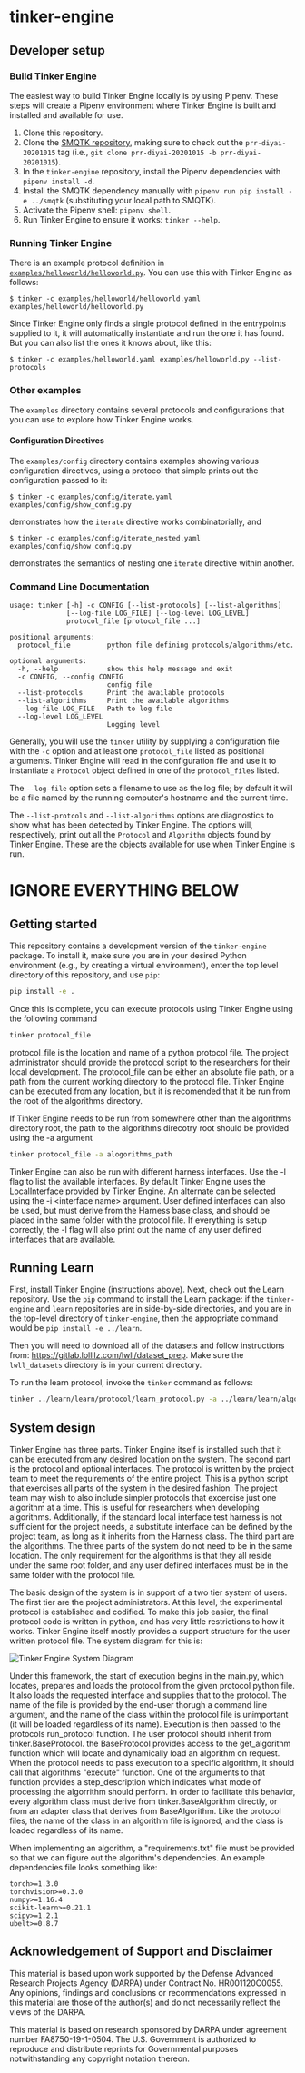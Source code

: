 # tinker-engine

## Developer setup

### Build Tinker Engine

The easiest way to build Tinker Engine locally is by using Pipenv. These steps
will create a Pipenv environment where Tinker Engine is built and installed and
available for use.

1. Clone this repository.
2. Clone the [SMQTK
   repository](https://kwgitlab.kitware.com/computer-vision/SMQTK/), making sure
   to check out the `prr-diyai-20201015` tag (i.e., `git clone prr-diyai-20201015 -b prr-diyai-20201015`).
3. In the `tinker-engine` repository, install the Pipenv dependencies with
   `pipenv install -d`.
4. Install the SMQTK dependency manually with `pipenv run pip install -e
   ../smqtk` (substituting your local path to SMQTK).
5. Activate the Pipenv shell: `pipenv shell`.
6. Run Tinker Engine to ensure it works: `tinker --help`.

### Running Tinker Engine

There is an example protocol definition in
[`examples/helloworld/helloworld.py`](examples/helloworld/helloworld.py). You
can use this with Tinker Engine as follows:

```
$ tinker -c examples/helloworld/helloworld.yaml examples/helloworld/helloworld.py
```

Since Tinker Engine only finds a single protocol defined in the entrypoints
supplied to it, it will automatically instantiate and run the one it has found.
But you can also list the ones it knows about, like this:

```
$ tinker -c examples/helloworld.yaml examples/helloworld.py --list-protocols
```

### Other examples

The `examples` directory contains several protocols and configurations that you
can use to explore how Tinker Engine works.

#### Configuration Directives

The `examples/config` directory contains examples showing various configuration
directives, using a protocol that simple prints out the configuration passed to
it:

```
$ tinker -c examples/config/iterate.yaml examples/config/show_config.py
```

demonstrates how the `iterate` directive works combinatorially, and

```
$ tinker -c examples/config/iterate_nested.yaml examples/config/show_config.py
```

demonstrates the semantics of nesting one `iterate` directive within another.


### Command Line Documentation

```
usage: tinker [-h] -c CONFIG [--list-protocols] [--list-algorithms]
              [--log-file LOG_FILE] [--log-level LOG_LEVEL]
              protocol_file [protocol_file ...]

positional arguments:
  protocol_file         python file defining protocols/algorithms/etc.

optional arguments:
  -h, --help            show this help message and exit
  -c CONFIG, --config CONFIG
                        config file
  --list-protocols      Print the available protocols
  --list-algorithms     Print the available algorithms
  --log-file LOG_FILE   Path to log file
  --log-level LOG_LEVEL
                        Logging level
```

Generally, you will use the `tinker` utility by supplying a configuration file
with the `-c` option and at least one `protocol_file` listed as positional
arguments. Tinker Engine will read in the configuration file and use it to
instantiate a `Protocol` object defined in one of the `protocol_file`s listed.

The `--log-file` option sets a filename to use as the log file; by default it
will be a file named by the running computer's hostname and the current time.

The `--list-protcols` and `--list-algorithms` options are diagnostics to show
what has been detected by Tinker Engine. The options will, respectively, print
out all the `Protocol` and `Algorithm` objects found by Tinker Engine. These are
the objects available for use when Tinker Engine is run.

# IGNORE EVERYTHING BELOW

## Getting started

This repository contains a development version of the `tinker-engine` package.
To install it, make sure you are in your desired Python environment (e.g., by
creating a virtual environment), enter the top level directory of this
repository, and use `pip`:

```bash
pip install -e .
```

Once this is complete, you can execute protocols using Tinker Engine using the following command
```bash
tinker protocol_file
```
protocol\_file is the location and name of a python protocol file. The project administrator should provide the protocol script to the researchers for their local development. The protocol\_file can be either an absolute file path, or a path from the current working directory to the protocol file. Tinker Engine can be executed from any location, but it is recomended that it be run from the root of the algorithms directory.

If Tinker Engine needs to be run from somewhere other than the algorithms directory root, the path to the algorithms direcotry root should be provided using the -a argument

```bash
tinker protocol_file -a alogorithms_path
```
 
Tinker Engine can also be run with different harness interfaces. Use the -l flag to list the available interfaces. By default Tinker Engine uses the LocalInterface provided by Tinker Engine. An alternate can be selected using the -i \<interface name\> argument. User defined interfaces can also be used, but must derive from the Harness base class, and should be placed in the same folder with the protocol file. If everything is setup correctly, the -l flag will also print out the name of any user defined interfaces that are available.

## Running Learn

First, install Tinker Engine (instructions above). Next, check out the Learn
repository. Use the `pip` command to install the
Learn package: if the `tinker-engine` and `learn` repositories are in side-by-side
directories, and you are in the top-level directory of `tinker-engine`, then the
appropriate command would be `pip install -e ../learn`.

Then you will need to download all of the datasets and follow
instructions from: https://gitlab.lollllz.com/lwll/dataset_prep. Make sure the
`lwll_datasets` directory is in your current directory.

To run the learn protocol, invoke the `tinker` command as follows:
```bash
tinker ../learn/learn/protocol/learn_protocol.py -a ../learn/learn/algorithms
```

## System design
Tinker Engine has three parts. Tinker Engine itself is installed such that it can be executed from any desired location
on the system. The second part is the protocol and optional interfaces. The protocol is written by the project team to meet the requirements of
the entire project. This is a python script that exercises all parts of the system in the desired fashion. The project team may wish to also include simpler protocols that excercise just one algorithm at a time. This is useful for researchers when developing algorithms. Additionally, if the standard local interface test harness is not sufficient for the project needs, a substitute interface can be defined by the project team, as long as it inherits from the Harness class. The third part are the algorithms. The three parts of the system do not need to be in the same location. The only requirement for the algorithms is that they all reside under the same root folder, and any user defined interfaces must be in the same folder with the protocol file.

The basic design of the system is in support of a two tier system of users. The first tier are the project administrators. At this level, the experimental protocol is established and codified. To make this job easier, the final protocol code is written in python, and has very little restrictions to how it works. Tinker Engine itself mostly provides a support structure for the user written protocol file. The system diagram for this is:

![Tinker Engine System Diagram](images/tinker_engine.png)

Under this framework, the start of execution begins in the main.py, which locates, prepares and loads the protocol from the given protocol python file. It also loads the requested interface and supplies that to the protocol. The name of the file is provided by the end-user thorugh a command line argument, and the name of the class within the protocol file is unimportant (it will be loaded regardless of its name). Execution is then passed to the protocols run\_protocol function. The user protocol should inherit from tinker.BaseProtocol. the BaseProtocol provides access to the get\_algorithm function which will locate and dynamically load an algorithm on request. When the protocol needs to pass execution to a specific algorithm, it should call that algorithms "execute" function. One of the arguments to that function provides a step\_description which indicates what mode of processing the algorrithm should perform. In order to facilitate this behavior, every algorithm class must derive from tinker.BaseAlgorithm directly, or from an adapter class that derives from BaseAlgorithm. Like the protocol files, the name of the class in an algorithm file is ignored, and the class is loaded regardless of its name.

When implementing an algorithm, a "requirements.txt" file must be provided so that we can figure
out the algorithm's dependencies. An example dependencies file looks something like:

```
torch>=1.3.0
torchvision>=0.3.0
numpy>=1.16.4
scikit-learn>=0.21.1
scipy>=1.2.1
ubelt>=0.8.7
```

## Acknowledgement of Support and Disclaimer

This material is based upon work supported by the Defense Advanced Research
Projects Agency (DARPA) under Contract No. HR001120C0055. Any opinions, findings
and conclusions or recommendations expressed in this material are those of the
author(s) and do not necessarily reflect the views of the DARPA.  

This material is based on research sponsored by DARPA under agreement number
FA8750-19-1-0504. The U.S. Government is authorized to reproduce and distribute
reprints for Governmental purposes notwithstanding any copyright notation
thereon.  
